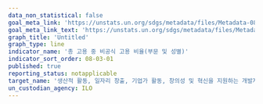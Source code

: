 ```yaml
---
data_non_statistical: false
goal_meta_link: 'https://unstats.un.org/sdgs/metadata/files/Metadata-08-03-01.pdf'
goal_meta_link_text: 'https://unstats.un.org/sdgs/metadata/files/Metadata-08-03-01.pdf'
graph_title: 'Untitled'
graph_type: line
indicator_name: '총 고용 중 비공식 고용 비율(부문 및 성별)'
indicator_sort_order: 08-03-01
published: true
reporting_status: notapplicable
target_name: '생산적 활동, 일자리 창출, 기업가 활동, 창의성 및 혁신을 지원하는 개발지향형 정책 촉진; 중소기업 육성'
un_custodian_agency: ILO
---
```

